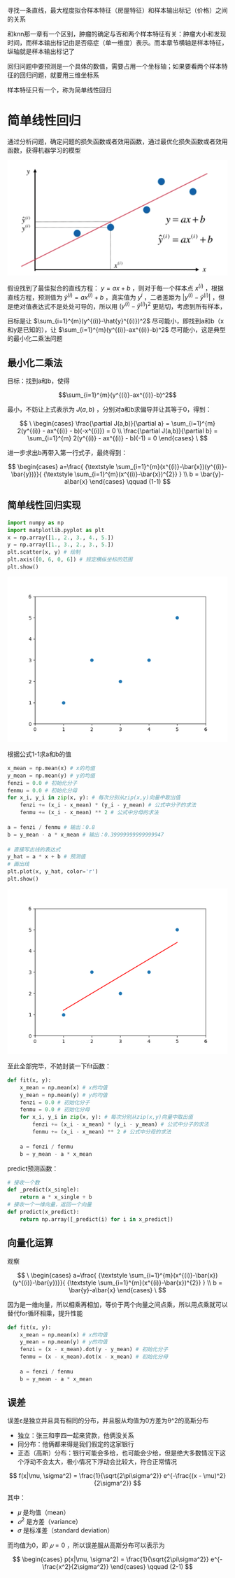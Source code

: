寻找一条直线，最大程度拟合样本特征（房屋特征）和样本输出标记（价格）之间的关系

和knn那一章有一个区别，肿瘤的确定与否和两个样本特征有关：肿瘤大小和发现时间，而样本输出标记由是否癌症（单一维度）表示。而本章节横轴是样本特征，纵轴就是样本输出标记了

回归问题中要预测是一个具体的数值，需要占用一个坐标轴；如果要看两个样本特征的回归问题，就要用三维坐标系

样本特征只有一个，称为简单线性回归

# 简单线性回归

通过分析问题，确定问题的损失函数或者效用函数，通过最优化损失函数或者效用函数，获得机器学习的模型

![简单线性回归](https://github.com/arqady01/machine-learning/blob/main/img/linear_regression.png)

假设找到了最佳拟合的直线方程： $y = ax + b$ ，则对于每一个样本点 $x^{(i)}$ ，根据直线方程，预测值为 $\hat{y}^{(i)}=a x^{(i)}+b$ ，真实值为 $y^{i}$ ，二者差距为 $|y^{(i)} - \hat{y}^{(i)}|$ ，但是绝对值表达式不是处处可导的，所以用 ${(y^{(i)} - \hat{y}^{(i)})}^2$ 更贴切，考虑到所有样本，

目标是让 $\sum_{i=1}^{m}(y^{(i)}-\hat{y}^{(i)})^2$ 尽可能小，即找到a和b（x和y是已知的），让 $\sum_{i=1}^{m}(y^{(i)}-ax^{(i)}-b)^2$ 尽可能小，这是典型的最小化二乘法问题

## 最小化二乘法

目标：找到a和b，使得

$$\sum_{i=1}^{m}(y^{(i)}-ax^{(i)}-b)^2$$

最小，不妨让上式表示为 $J(a,b)$ ，分别对a和b求偏导并让其等于0，得到：

$$
\
\begin{cases}
\frac{\partial J(a,b)}{\partial a} = \sum_{i=1}^{m} 2(y^{(i)} - ax^{(i)} - b)(-x^{(i)}) = 0 \\
\frac{\partial J(a,b)}{\partial b} = \sum_{i=1}^{m} 2(y^{(i)} - ax^{(i)} - b)(-1) = 0
\end{cases}
\
$$

进一步求出b再带入第一行式子，最终得到：

$$
\begin{cases}
a=\frac{ {\textstyle \sum_{i=1}^{m}(x^{(i)}-\bar{x})(y^{(i)}-\bar{y})}}{ {\textstyle \sum_{i=1}^{m}(x^{(i)}-\bar{x})^{2}} }  \\
b = \bar{y}-a\bar{x}
\end{cases}
\qquad (1-1)
$$

## 简单线性回归实现

```python
import numpy as np
import matplotlib.pyplot as plt
x = np.array([1., 2., 3., 4., 5.])
y = np.array([1., 3., 2., 3., 5.])
plt.scatter(x, y) # 绘制
plt.axis([0, 6, 0, 6]) # 规定横纵坐标的范围
plt.show()
```

![点坐标](https://github.com/arqady01/machine-learning/blob/main/img/Figure_1.png)

根据公式1-1求a和b的值

```python
x_mean = np.mean(x) # x的均值
y_mean = np.mean(y) # y的均值
fenzi = 0.0 # 初始化分子
fenmu = 0.0 # 初始化分母
for x_i, y_i in zip(x, y): # 每次分别从zip(x,y)向量中取出值
    fenzi += (x_i - x_mean) * (y_i - y_mean) # 公式中分子的求法
    fenmu += (x_i - x_mean) ** 2 # 公式中分母的求法

a = fenzi / fenmu # 输出：0.8
b = y_mean - a * x_mean # 输出：0.39999999999999947

# 直接写出线的表达式
y_hat = a * x + b # 预测值
# 画出线
plt.plot(x, y_hat, color='r')
plt.show()
```

![figure2](https://github.com/arqady01/machine-learning/blob/main/img/Figure_2.png)

至此全部完毕，不妨封装一下fit函数：

```python
def fit(x, y):
    x_mean = np.mean(x) # x的均值
    y_mean = np.mean(y) # y的均值
    fenzi = 0.0 # 初始化分子
    fenmu = 0.0 # 初始化分母
    for x_i, y_i in zip(x, y): # 每次分别从zip(x,y)向量中取出值
        fenzi += (x_i - x_mean) * (y_i - y_mean) # 公式中分子的求法
        fenmu += (x_i - x_mean) ** 2 # 公式中分母的求法
    
    a = fenzi / fenmu
    b = y_mean - a * x_mean
```
predict预测函数：
```python
# 接收一个数
def _predict(x_single):
    return a * x_single + b
# 接收一个一维向量，返回一个向量
def predict(x_predict):
    return np.array([_predict(i) for i in x_predict])
```

## 向量化运算

观察

$$
\
\begin{cases}
a=\frac{ {\textstyle \sum_{i=1}^{m}(x^{(i)}-\bar{x})(y^{(i)}-\bar{y})}}{ {\textstyle \sum_{i=1}^{m}(x^{(i)}-\bar{x})^{2}} }  \\
b = \bar{y}-a\bar{x}
\end{cases}
\
$$

因为是一维向量，所以相乘再相加，等价于两个向量之间点乘，所以用点乘就可以替代for循环相乘，提升性能

```python
def fit(x, y):
    x_mean = np.mean(x) # x的均值
    y_mean = np.mean(y) # y的均值
    fenzi = (x - x_mean).dot(y - y_mean) # 初始化分子
    fenmu = (x - x_mean).dot(x - x_mean) # 初始化分母
    
    a = fenzi / fenmu
    b = y_mean - a * x_mean
```

## 误差

误差ε是独立并且具有相同的分布，并且服从均值为0方差为θ^2的高斯分布

- 独立：张三和李四一起来贷款，他俩没关系
- 同分布：他俩都来得是我们假定的这家银行
- 正态（高斯）分布：银行可能会多给，也可能会少给，但是绝大多数情况下这个浮动不会太大，极小情况下浮动会比较大，符合正常情况

$$
f(x|\mu, \sigma^2) = \frac{1}{\sqrt{2\pi\sigma^2}} e^{-\frac{(x - \mu)^2}{2\sigma^2}}
$$

其中：

- 𝜇 是均值（mean）
- $𝜎^2$ 是方差（variance）
- 𝜎 是标准差（standard deviation）

而均值为0，即 $𝜇 = 0$ ，所以误差服从高斯分布可以表示为

$$
\begin{cases}
p(x|\mu, \sigma^2) = \frac{1}{\sqrt{2\pi\sigma^2}} e^{-\frac{x^2}{2\sigma^2}}
\end{cases}
\qquad (2-1)
$$
